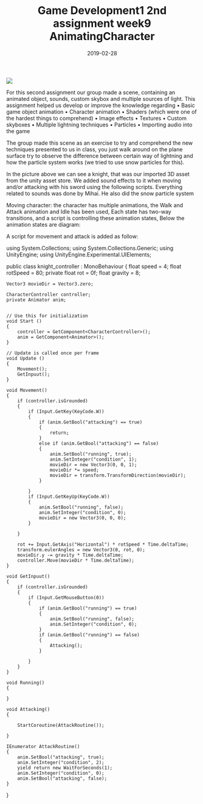 ﻿---
layout: post
title: "Game Development1 2nd assignment week9 AnimatingCharacter"
date: 2019-02-28
---

<img src="../../../images/second/main.png">

For this second assignment our group made a scene, containing an animated object, sounds, custom skybox and multiple sources of light.
    This assignment helped us develop or improve the knowledge regarding
•   Basic game object animation
•   Character animation
•   Shaders (which were one of the hardest things to comprehend)
•   Image effects
•   Textures
•   Custom skyboxes
•   Multiple lightning techniques
•   Particles 
•   Importing audio into the game

The group made this scene as an exercise to try and comprehend the new techniques presented to us in class, you just walk around on the plane surface try to observe the difference between certain way of lightning and how the particle system works (we tried to use snow particles for this).
 


In the picture above we can see a knight, that was our imported 3D asset from the unity asset store. We added sound effects to it when moving and/or attacking with his sword using the following scripts. Everything related to sounds was done by Mihai. He also did the snow particle system

Moving character:
the character has multiple animations, the Walk and Attack animation and Idle has been used, 
Each state has two-way transitions, and a script is controlling these animation states,
Below the animation states are diagram:
 

A script for movement and attack is added as follow:

using System.Collections;
using System.Collections.Generic;
using UnityEngine;
using UnityEngine.Experimental.UIElements;

public class knight_controller : MonoBehaviour
{
    float speed = 4;
    float rotSpeed = 80;
    private float rot = 0f;
    float gravity = 8;

    Vector3 movieDir = Vector3.zero;

    CharacterController controller;
    private Animator anim;


    // Use this for initialization
    void Start ()
    {
        controller = GetComponent<CharacterController>();
        anim = GetComponent<Animator>();
    }
	
	// Update is called once per frame
	void Update ()
    {
        Movement();
        GetInpuut();
    }

    void Movement()
    {
        if (controller.isGrounded)
        {
            if (Input.GetKey(KeyCode.W))
            {
                if (anim.GetBool("attacking") == true)
                {
                    return;
                }
                else if (anim.GetBool("attacking") == false)
                {
                    anim.SetBool("running", true);
                    anim.SetInteger("condition", 1);
                    movieDir = new Vector3(0, 0, 1);
                    movieDir *= speed;
                    movieDir = transform.TransformDirection(movieDir);
                }

            }
            if (Input.GetKeyUp(KeyCode.W))
            {
                anim.SetBool("running", false);
                anim.SetInteger("condition", 0);
                movieDir = new Vector3(0, 0, 0);
            }

        }

        rot += Input.GetAxis("Horizontal") * rotSpeed * Time.deltaTime;
        transform.eulerAngles = new Vector3(0, rot, 0);
        movieDir.y -= gravity * Time.deltaTime;
        controller.Move(movieDir * Time.deltaTime);
    }

    void GetInpuut()
    {
        if (controller.isGrounded)
        {
            if (Input.GetMouseButton(0))
            {
                if (anim.GetBool("running") == true)
                {
                    anim.SetBool("running", false);
                    anim.SetInteger("condition", 0);
                }
                if (anim.GetBool("running") == false)
                {
                    Attacking();
                }
                
            }
        }
    }

    void Running()
    {

    }
    
    void Attacking()
    {

        StartCoroutine(AttackRoutine());
        
    }

    IEnumerator AttackRoutine()
    {
        anim.SetBool("attacking", true);
        anim.SetInteger("condition", 2);
        yield return new WaitForSeconds(1);
        anim.SetInteger("condition", 0);
        anim.SetBool("attacking", false);
    }
}
